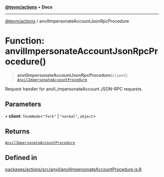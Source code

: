 [**@tevm/actions**](../README.md) • **Docs**

***

[@tevm/actions](../globals.md) / anvilImpersonateAccountJsonRpcProcedure

# Function: anvilImpersonateAccountJsonRpcProcedure()

> **anvilImpersonateAccountJsonRpcProcedure**(`client`): [`AnvilImpersonateAccountProcedure`](../type-aliases/AnvilImpersonateAccountProcedure.md)

Request handler for anvil_impersonateAccount JSON-RPC requests.

## Parameters

• **client**: `TevmNode`\<`"fork"` \| `"normal"`, `object`\>

## Returns

[`AnvilImpersonateAccountProcedure`](../type-aliases/AnvilImpersonateAccountProcedure.md)

## Defined in

[packages/actions/src/anvil/anvilImpersonateAccountProcedure.js:8](https://github.com/evmts/tevm-monorepo/blob/main/packages/actions/src/anvil/anvilImpersonateAccountProcedure.js#L8)

